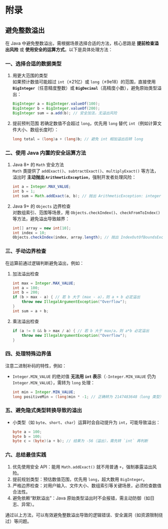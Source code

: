 

# 附录

## 避免整数溢出

在 Java 中避免整数溢出，需根据场景选择合适的方法，核心思路是 **提前检查溢出风险** 或 **使用安全的运算方式**。以下是具体处理方法：

### 一、选择合适的数据类型
1. 用更大范围的类型  
   如果预计数值可能超过 `int`（±21亿）或 `long`（±9e18）的范围，直接使用 **`BigInteger`**（任意精度整数）或 **`BigDecimal`**（高精度小数），避免原始类型溢出：  
   ```java
   BigInteger a = BigInteger.valueOf(100);
   BigInteger b = BigInteger.valueOf(200);
   BigInteger sum = a.add(b); // 安全加法，无溢出风险
   ```

2. 提前预判范围
   若确定数值不会超过 `long`，优先用 `long` 替代 `int`（例如计算文件大小、数组长度时）：  
   ```java
   long total = (long)a + (long)b; // 避免 int 相加溢出后转 long
   ```


### 二、使用 Java 内置的安全运算方法
1. Java 8+ 的 `Math` 安全方法  
   `Math` 类提供了 `addExact()`、`subtractExact()`、`multiplyExact()` 等方法，溢出时 **主动抛出 `ArithmeticException`**，强制开发者处理风险：  
   ```java
   int a = Integer.MAX_VALUE;
   int b = 1;
   int sum = Math.addExact(a, b); // 抛出 ArithmeticException: integer overflow
   ```

2. Java 9+ 的 `Objects` 边界检查  
   对数组索引、范围等场景，用 `Objects.checkIndex()`、`checkFromToIndex()` 等方法，避免溢出导致越界：  
   ```java
   int[] array = new int[10];
   int index = 10;
   Objects.checkIndex(index, array.length); // 抛出 IndexOutOfBoundsException
   ```


### 三、手动边界检查
在运算前通过逻辑判断避免溢出，例如：  
1. 加法溢出检查  
   ```java
   int max = Integer.MAX_VALUE;
   int a = 100;
   int b = 200;
   if (b > max - a) { // 若 b 大于 (max - a)，则 a + b 必定溢出
       throw new IllegalArgumentException("Overflow");
   }
   int sum = a + b;
   ```

2. 乘法溢出检查  
   ```java
   if (a != 0 && b > max / a) { // 若 b 大于 max/a，则 a*b 必定溢出
       throw new IllegalArgumentException("Overflow");
   }
   ```


### 四、处理特殊边界值
注意二进制补码的特性，例如：  
- `Integer.MIN_VALUE` 的绝对值 **无法用 `int` 表示**（`-Integer.MIN_VALUE` 仍为 `Integer.MIN_VALUE`），需转为 `long` 处理：  
  ```java
  int min = Integer.MIN_VALUE;
  long positiveMin = (long)min * -1; // 正确转为 2147483648（long 类型）
  ```


### 五、避免隐式类型转换导致的溢出
- 小类型（如 `byte`、`short`、`char`）运算时会自动提升为 `int`，可能导致溢出：  
  ```java
  byte a = 100;
  byte b = 100;
  byte c = (byte)(a + b); // 结果为 -56（溢出），需先转 `int` 再判断
  ```


### 六、总结最佳实践
1. 优先使用安全 API：能用 `Math.addExact()` 就不用普通 `+`，强制暴露溢出风险。  
2. 提前规划类型：预估数值范围，优先用 `long`，超大数用 `BigInteger`。  
3. 严格边界检查：对用户输入、文件大小、数组索引等关键场景，必须检查数值合法性。  
4. 避免依赖“默默溢出”：Java 原始类型溢出时不会报错，需主动防御（如日志、异常）。

通过以上方法，可以有效避免整数溢出导致的逻辑错误、安全漏洞（如资源限制绕过）等问题。